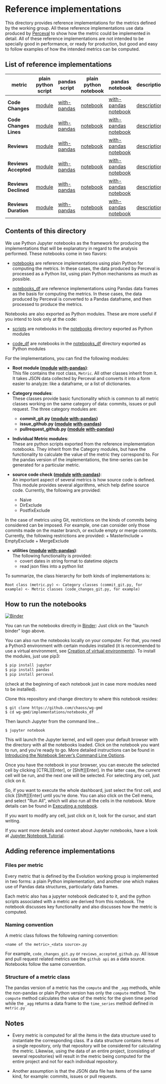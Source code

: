 # Reference implementations

This directory provides reference implementations for the metrics defined by the
working group. All these reference implementations use data produced by
[Perceval](https://github.com/chaoss/grimoirelab-perceval) to show how the
metric could be implemented in detail.
All of these reference implementations are not intended to be specially good
in performance, or ready for production, but good and easy to follow examples
of how the intended metrics can be computed.

## List of reference implementations



| metric | plain python script | pandas script | plain python notebook | pandas notebook | description |
| --- | --- | --- | --- | --- | --- |
| **Code Changes** | [module](./scripts/code_changes_git.py) | [with-pandas](./code_df/code_changes_git.py) | [notebook](./notebooks/code_changes_git.ipynb) | [with-pandas notebook](./notebooks_df/code_changes_git.ipynb)| [description](https://github.com/chaoss/wg-evolution/blob/master/metrics/Code_Changes.md) |
| **Code Changes Lines** | [module](./scripts/code_changes_lines_git.py) | [with-pandas](./code_df/code_changes_lines_git.py) | [notebook](./notebooks/code_changes_lines_git.ipynb) | [with-pandas notebook](./notebooks_df/code_changes_lines_git.ipynb)| [description](https://github.com/chaoss/wg-evolution/blob/master/metrics/Code_Changes_Lines.md) |
| **Reviews** | [module](./scripts/reviews_github.py) | [with-pandas](./code_df/reviews_github.py) | [notebook](./notebooks/reviews_github.ipynb) | [with-pandas notebook](./notebooks_df/reviews_github.ipynb)| [description](https://github.com/chaoss/wg-evolution/blob/master/metrics/Reviews.md) |
| **Reviews Accepted** | [module](./scripts/reviews_accepted_github.py) | [with-pandas](./code_df/reviews_accepted_github.py) | [notebook](./notebooks/reviews_accepted_github.ipynb) | [with-pandas notebook](./notebooks_df/reviews_accepted_github.ipynb)| [description](https://github.com/chaoss/wg-evolution/blob/master/metrics/Reviews_Accepted.md) |
| **Reviews Declined** | [module](./scripts/reviews_declined_github.py) | [with-pandas](./code_df/reviews_declined_github.py) | [notebook](./notebooks/reviews_declined_github.ipynb) | [with-pandas notebook](./notebooks_df/reviews_declined_github.ipynb)| [description](https://github.com/chaoss/wg-evolution/blob/master/metrics/Reviews_Declined.md) |
| **Reviews Duration** | [module](./scripts/reviews_duration_github.py) | [with-pandas](./code_df/reviews_duration_github.py) | [notebook](./notebooks/reviews_duration_github.ipynb) | [with-pandas notebook](./notebooks_df/reviews_duration_github.ipynb)| [description](https://github.com/chaoss/wg-evolution/blob/master/metrics/Reviews_Duration.md) |




## Contents of this directory

We use Python Jupyter notebooks as the framework for producing the implementations that will be explanatory in regard to the analysis performed. These notebooks come in two flavors:

* [notebooks](./notebooks/) are reference implementations using
plain Python for computing the metrics.
In these cases, the data produced by Perceval is processed as
a Python list, using plain Python mechanisms as much as possible.

* [notebooks_df](./notebooks_df/) are reference implementations
using Pandas data frames as the basis for computing the metrics.
In these cases, the data produced by Perceval is converted to a Pandas
dataframe, and then processed to produce the metrics.

Notebooks are also exported as Python modules. These are more useful
if you intend to look only at the code:

* [scripts](./scripts/) are notebooks in the [notebooks](./notebooks/)
directory exported as Python modules

* [code_df](./code_df/) are notebooks in the [notebooks_df](./notebooks_df/)
directory exported as Python modules

For the implementations, you can find the following modules:

- **Root module ([module](./scripts/metric.py) [with-pandas](./code_df/metric.py))**:     
This file contains the root class, `Metric`. All other classes inherit from it. It takes JSON data collected by Perceval and converts it into a form easier to analyze: like a dataframe, or a list of dictionaries.  

- **Category modules**:  
These classes provide basic functionality which is common to all metric classes working on the same category of data: commits, issues or pull request.
The three category modules are:
    + **commit_git.py ([module](./scripts/commit_git.py) [with-pandas](./code_df/metric.py))**
    + **issue_github.py ([module](./scripts/issue_github.py) [with-pandas](./code_df/metric.py))**
    + **pullrequest_github.py ([module](./scripts/pullrequest_github.py) [with-pandas](./code_df/metric.py))**

- **Individual Metric modules**:  
These are python scripts exported from the reference implementation notebooks. They inherit from the Category modules, but have the functionality to calculate the value of the metric they correspond to. For the pandas version of the implementations, the time-series can be generated for a particular metric. 

- **source code check ([module](scripts/conditions.py) [with-pandas](code_df/conditions.py))**:  
An important aspect of several metrics is how source code is defined. This module provides several algorithms, which help define source code. Currently, the following are provided:

    + Naive
    + DirExclude
    + PostfixExclude  
    
In the case of metrics using Git, restrictions on the kinds of commits being considered can be imposed. For example, one can consider only those commits made on the master branch, or exclude empty or merge commits. Currently, the following restrictions are provided:
    + MasterInclude
    + EmptyExclude
    + MergeExclude

- **utilities ([module](./scripts/utils.py) [with-pandas](./code_df/utils.py))**:  
    The following functionality is provided:
    - covert dates in string format to datetime objects
    - read json files into a python list

To summarize, the class hierarchy for both kinds of implementations is:
```
Root class (metric.py) <- Category classes (commit_git.py, for example) <- Metric classes (code_changes_git.py, for example)
```

## How to run the notebooks

[![Binder](https://mybinder.org/badge_logo.svg)](https://mybinder.org/v2/gh/chaoss/wg-gmd/master?filepath=implementations)

You can run the notebooks directly in [Binder](https://mybinder.org):
Just click on the "launch binder" logo above.

You can also run the notebooks locally on your computer.
For that, you need a Python3 environment with certain modules installed
(it is recommended to use a virtual environment,
  see [Creation of virtual environments](https://docs.python.org/3/library/venv.html)).
To install the modules, just use pip3:

```bash
$ pip install jupyter
$ pip install pandas
$ pip install perceval
```

(check at the beginning of each notebook just in case more modules need to be installed).

Clone this repository and change directory to where this notebook resides:

```
$ git clone https://github.com/chaoss/wg-gmd
$ cd wg-gmd/implementations/notebooks_df
```

Then launch Jupyter from the command line...

```
$ jupyter notebook
```

This will launch the Jupyter kernel, and will open your default browser
with the directory with all the notebooks loaded.
Click on the notebook you want to run, and you're ready to go.
More detailed instructions can be found in
[Introducing the Notebook Server’s Command Line Options](https://jupyter-notebook.readthedocs.io/en/stable/config.html).

Once you have the notebook in your browser, you can execute the selected cell
by clicking \[CTRL\]\[Enter\], or \[Shift\]\[Enter\]. In the latter case,
the current cell will be run, and the next one will be selected.
For selecting any cell, just click on it.

So, if you want to execute the whole dashboard, just select the first cell,
and click \[Shift\]\[Enter\] until you're done.
You can also click on the Cell menu, and select "Run All",
which will also run all the cells in the notebook.
More details can be found in [Executing a notebook](https://jupyter-notebook-beginner-guide.readthedocs.io/en/stable/execute.html#executing-a-notebook).

If you want to modify any cell, just click on it, look for the cursor,
and start writing.

If you want more details and context about Jupyter notebooks, have a look at
[Jupyter Notebook Tutorial](https://www.datacamp.com/community/tutorials/tutorial-jupyter-notebook).


## Adding reference implementations

### Files per metric
Every metric that is defined by the Evolution working group is implemented in two forms: a plain Python implementation, and another one which makes use of Pandas data structures, particularly data frames.

Each metric also has a jupyter notebook dedicated to it, and the python scripts associated with a metric are derived from this notebook. The notebook discusses key functionality and also discusses how the metric is computed.

### Naming convention
A metric class follows the following naming convention:
```
<name of the metric>_<data source>.py
```
For example, `code_changes_git.py` or `reviews_accepted_github.py`.
All issue and pull request related metrics use the `github api` as a data source.  
Notebooks follow the same convention.

### Structure of a metric class
The pandas version of a metric has the `compute` and the `_agg` methods, while the non-pandas or plain Python version has only the `compute` method. The `compute` method calculates the value of the metric for the given time period while the `_agg` returns a data frame to the `time_series` method defined in
`metric.py`


## Notes

* Every metric is computed for all the items in the data structure used to instantiate the
corresponding class.
If a data structure contains items of a single repository,
only that repository will be considered for calculating the metric.
Likewise, using the data of an entire project,
(consisting of several repositories)
will result in the metric being computed for the entire project and not for each individual repository. 

* Another assumption is that the JSON data file has items of the same kind, for example: commits, issues or pull requests.
    
